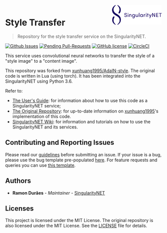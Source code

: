 [issue-template]: ../../issues/new?template=BUG_REPORT.md
[feature-template]: ../../issues/new?template=FEATURE_REQUEST.md

<a href="https://singularitynet.io/">
<img align="right" src="./docs/assets/logo/singularityNETblue.png" alt="drawing" width="160"/>
</a>

# Style Transfer

> Repository for the style transfer service on the SingularityNET.

[![Github Issues](http://githubbadges.herokuapp.com/singnet/style-transfer-service/issues.svg?style=flat-square)](https://github.com/singnet/style-transfer-service/issues/) 
[![Pending Pull-Requests](http://githubbadges.herokuapp.com/singnet/style-transfer-service/pulls.svg?style=flat-square)](https://github.com/singnet/style-transfer-service/pulls) 
[![GitHub license](https://img.shields.io/github/license/Naereen/StrapDown.js.svg)](https://github.com/Naereen/StrapDown.js/blob/master/LICENSE)
[![CircleCI](https://circleci.com/gh/singnet/style-transfer-service.svg?style=svg)](https://circleci.com/gh/singnet/style-transfer-service)

This service uses convolutional neural networks to transfer the style of a "style image" to a "content image".

This repository was forked from [xunhuang1995/AdaIN-style](https://github.com/xunhuang1995/AdaIN-style). The original code is written in Lua (using torch). It has been integrated into the SingularityNET using Python 3.6.

Refer to:
- [The User's Guide](https://singnet.github.io/style-transfer-service/): for information about how to use this code as a SingularityNET service;
- [The Original Repository](https://github.com/xunhuang1995/AdaIN-style): for up-to-date information on [xunhuang1995](https://github.com/xunhuang1995)'s implementation of this code.
- [SingularityNET Wiki](https://github.com/singnet/wiki): for information and tutorials on how to use the SingularityNET and its services.

## Contributing and Reporting Issues

Please read our [guidelines](https://github.com/singnet/wiki/blob/master/guidelines/CONTRIBUTING.md#submitting-an-issue) before submitting an issue. If your issue is a bug, please use the bug template pre-populated [here][issue-template]. For feature requests and queries you can use [this template][feature-template].

## Authors

* **Ramon Durães** - *Maintainer* - [SingularityNET](https://www.singularitynet.io)

## Licenses

This project is licensed under the MIT License. The original repository is also licensed under the MIT License. See the [LICENSE](LICENSE) file for details. 